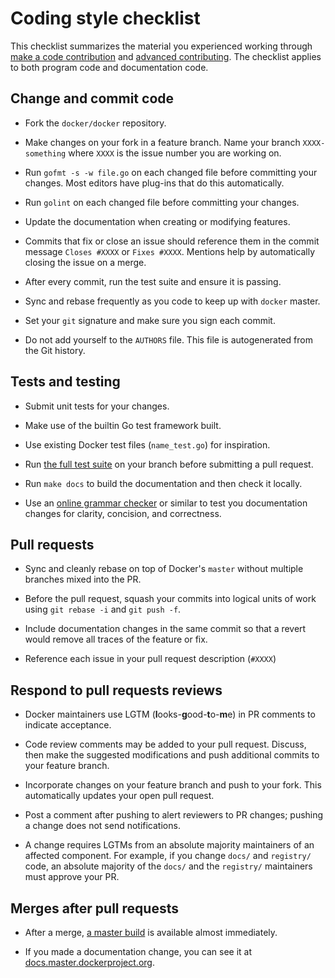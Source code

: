 <!--[metadata]>
+++
title = "Coding style checklist"
description = "List of guidelines for coding Docker contributions"
keywords = ["change, commit, squash, request, pull request, test, unit test, integration tests, Go, gofmt,  LGTM"]
[menu.engine]
parent = "smn_contribute"
weight=7
+++
<![end-metadata]-->

# Coding style checklist

This checklist summarizes the material you experienced working through [make a
code contribution](make-a-contribution.md) and [advanced
contributing](advanced-contributing.md). The checklist applies to both 
program code and documentation code.

## Change and commit code

* Fork the `docker/docker` repository.

* Make changes on your fork in a feature branch. Name your branch `XXXX-something`
  where `XXXX` is the issue number you are working on.

* Run `gofmt -s -w file.go` on each changed file before
  committing your changes. Most editors have plug-ins that do this automatically.

* Run `golint` on each changed file before
  committing your changes.

* Update the documentation when creating or modifying features. 

* Commits that fix or close an issue should reference them in the commit message
  `Closes #XXXX` or `Fixes #XXXX`. Mentions help by automatically closing the
  issue on a merge.

* After every commit, run the test suite and ensure it is passing.

* Sync and rebase frequently as you code to keep up with `docker` master.

* Set your `git` signature and make sure you sign each commit.

* Do not add yourself to the `AUTHORS` file. This file is autogenerated from the
  Git history.

## Tests and testing

* Submit unit tests for your changes. 

* Make use of the builtin Go test framework built. 

* Use existing Docker test files (`name_test.go`) for inspiration. 

* Run <a href="../test-and-docs/" target="_blank">the full test suite</a> on your
  branch before submitting a pull request.

* Run `make docs` to build the documentation and then check it locally.

* Use an <a href="http://www.hemingwayapp.com" target="_blank">online grammar
  checker</a> or similar to test you documentation changes for clarity,
  concision, and correctness.

## Pull requests

* Sync and cleanly rebase on top of Docker's `master` without multiple branches
  mixed into the PR.

* Before the pull request, squash your commits into logical units of work using
  `git rebase -i` and `git push -f`. 

* Include documentation changes in the same commit so that a revert would
  remove all traces of the feature or fix.

* Reference each issue in your pull request description (`#XXXX`)

## Respond to pull requests reviews 

* Docker maintainers use LGTM (**l**ooks-**g**ood-**t**o-**m**e) in PR comments
  to indicate acceptance.

* Code review comments may be added to your pull request. Discuss, then make
  the suggested modifications and push additional commits to your feature
  branch.

* Incorporate changes on your feature branch and push to your fork. This
  automatically updates your open pull request.

* Post a comment after pushing to alert reviewers to PR changes; pushing a
  change does not send notifications.

* A change requires LGTMs from an absolute majority maintainers of an
  affected component. For example, if you change `docs/` and `registry/` code,
  an absolute majority of the `docs/` and the `registry/` maintainers must
  approve your PR.

## Merges after pull requests

* After a merge, [a master build](https://master.dockerproject.org/) is
  available almost immediately.

* If you made a documentation change, you can see it at
  [docs.master.dockerproject.org](http://docs.master.dockerproject.org/).
